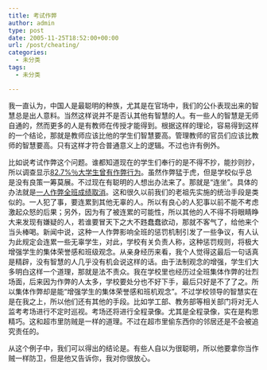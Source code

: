 ```yaml
---
title: 考试作弊
author: admin
type: post
date: 2005-11-25T18:52:00+00:00
url: /post/cheating/
categories:
  - 未分类
tags:
  - 未分类

---
```

我一直认为，中国人是最聪明的种族，尤其是在官场中，我们的公仆表现出来的智慧总是出人意料。当然这样说并不是否认其他有智慧的人。有一些人的智慧是无师自通的，然而更多的人是有教师在传授才能得到。根据这样的理论，容易得到这样的一个结论，那就是教师应该比他的学生们智慧要高。管理教师的官员们应该比教师的智慧要高。只有这样才符合普通意义上的逻辑。不过也许有例外。

比如说考试作弊这个问题。谁都知道现在的学生们奉行的是不得不抄，能抄则抄，所以调查显示[82.7%％大学生曾有作弊行为][1]。虽然作弊猛于虎，但是学校似乎总是没有良策一筹莫展。不过现在有聪明的人想出办法来了。那就是“连坐”。具体的办法就是[一人作弊全班成绩取消][2]。这和很久以前我们的老祖先实施的统治手段是类似的。一人犯了事，要连累到其他无辜的人。所以有良心的人犯事以前不能不考虑激起众怒的后果；另外，因为有了被连累的可能性，所以其他的人不得不将眼睛睁大来发现有嫌疑的人，若谁要冒天下之大不韪蠢蠢欲动，那就不客气了，给他来个当头棒喝。新闻中说，这种一人作弊影响全班的惩罚机制引发了一些争议，有人认为此规定会连累一些无辜学生，对此，学校有关负责人称，这种惩罚规则，将极大增强学生的集体荣誉感和班级观念。从亲身经历来看，我个人觉得这最后一句话真是精辟，没有智慧的人几乎没有机会说这样的话。由于法制观念的增强，学生们大多明白这样一个道理，那就是法不责众。我在学校里也经历过全班集体作弊的壮烈场面，后来因为作弊的人太多，学校要处分也不好下手，最后只好是不了了之。所以集体作弊却是能“增强学生的集体荣誉感和班机观念”。不过学校领导的智慧实在是在我之上，所以他们还有其他的手段。比如学工部、教务部等相关部门将对无人监考考场进行不定时巡视。考场还将进行全程录像。尤其是全程录像，实在是构思精巧。这和超市里防贼是一样的道理。不过在超市里偷东西你的邻居还是不会被追究责任的。

从这个例子中，我们可以得出的结论是。有些人自以为很聪明，所以他要拿你当作贼一样防卫，但是他又告诉你，我对你很放心。

 [1]: http://news.xinhuanet.com/edu/2005-08/31/content_3424780.htm
 [2]: http://news3.xinhuanet.com/edu/2005-11/22/content_3816814.htm